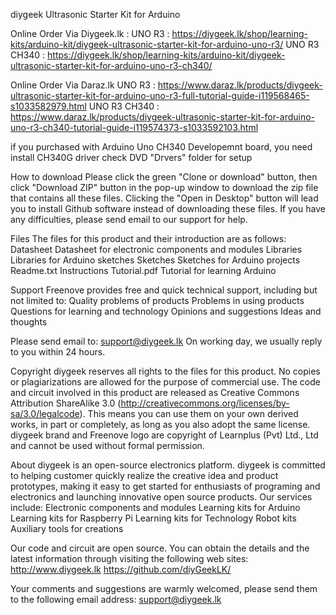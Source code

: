   diygeek Ultrasonic Starter Kit for Arduino 
  
  Online Order Via Diygeek.lk  : 
  UNO R3 : https://diygeek.lk/shop/learning-kits/arduino-kit/diygeek-ultrasonic-starter-kit-for-arduino-uno-r3/
  UNO R3 CH340 : https://diygeek.lk/shop/learning-kits/arduino-kit/diygeek-ultrasonic-starter-kit-for-arduino-uno-r3-ch340/
  
  Online Order Via Daraz.lk
   UNO R3 : https://www.daraz.lk/products/diygeek-ultrasonic-starter-kit-for-arduino-uno-r3-full-tutorial-guide-i119568465-s1033582979.html
  UNO R3 CH340 : https://www.daraz.lk/products/diygeek-ultrasonic-starter-kit-for-arduino-uno-r3-ch340-tutorial-guide-i119574373-s1033592103.html
   
if you purchased with Arduino Uno CH340 Developemnt board, you need install CH340G driver 
check DVD "Drvers" folder for setup

How to download
  Please click the green "Clone or download" button, then click "Download ZIP" button in the pop-up window to download the zip file that contains all these files. Clicking the "Open in Desktop" button will lead you to install Github software instead of downloading these files. 
  If you have any difficulties, please send email to our support for help.

Files
  The files for this product and their introduction are as follows:
    Datasheet       Datasheet for electronic components and modules
    Libraries       Libraries for Arduino sketches
    Sketches        Sketches for Arduino projects
    Readme.txt      Instructions
    Tutorial.pdf    Tutorial for learning Arduino

Support
  Freenove provides free and quick technical support, including but not limited to:
    Quality problems of products
    Problems in using products
    Questions for learning and technology
    Opinions and suggestions
    Ideas and thoughts

  Please send email to:
    support@diygeek.lk
  On working day, we usually reply to you within 24 hours.

Copyright
  diygeek reserves all rights to the files for this product. No copies or plagiarizations are allowed for the purpose of commercial use. 
  The code and circuit involved in this product are released as Creative Commons Attribution ShareAlike 3.0 (http://creativecommons.org/licenses/by-sa/3.0/legalcode). This means you can use them on your own derived works, in part or completely, as long as you also adopt the same license. 
  diygeek brand and Freenove logo are copyright of Learnplus (Pvt) Ltd., Ltd and cannot be used without formal permission.

About
  diygeek is an open-source electronics platform. diygeek is committed to helping customer quickly realize the creative idea and product prototypes, making it easy to get started for enthusiasts of programing and electronics and launching innovative open source products. Our services include:
    Electronic components and modules
    Learning kits for Arduino
    Learning kits for Raspberry Pi
    Learning kits for Technology
    Robot kits
    Auxiliary tools for creations

  Our code and circuit are open source. You can obtain the details and the latest information through visiting the following web sites:
    http://www.diygeek.lk
    https://github.com/diyGeekLK/

  Your comments and suggestions are warmly welcomed, please send them to the following email address:
    support@diygeek.lk

